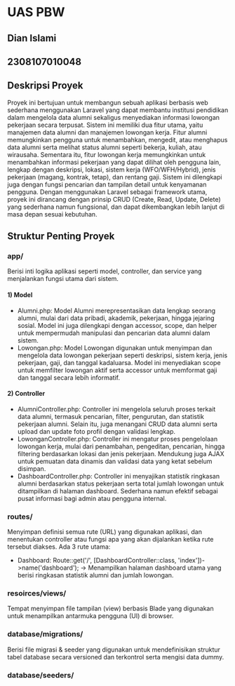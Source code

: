 # UAS PBW 
## Dian Islami
## 2308107010048
## Deskripsi Proyek
Proyek ini bertujuan untuk membangun sebuah aplikasi berbasis web sederhana menggunakan Laravel yang dapat membantu institusi pendidikan dalam mengelola data alumni sekaligus menyediakan informasi lowongan pekerjaan secara terpusat. Sistem ini memiliki dua fitur utama, yaitu manajemen data alumni dan manajemen lowongan kerja. Fitur alumni memungkinkan pengguna untuk menambahkan, mengedit, atau menghapus data alumni serta melihat status alumni seperti bekerja, kuliah, atau wirausaha. Sementara itu, fitur lowongan kerja memungkinkan untuk menambahkan informasi pekerjaan yang dapat dilihat oleh pengguna lain, lengkap dengan deskripsi, lokasi, sistem kerja (WFO/WFH/Hybrid), jenis pekerjaan (magang, kontrak, tetap), dan rentang gaji. Sistem ini dilengkapi juga dengan fungsi pencarian dan tampilan detail untuk kenyamanan pengguna. Dengan menggunakan Laravel sebagai framework utama, proyek ini dirancang dengan prinsip CRUD (Create, Read, Update, Delete) yang sederhana namun fungsional, dan dapat dikembangkan lebih lanjut di masa depan sesuai kebutuhan.

## Struktur Penting Proyek
### app/
Berisi inti logika aplikasi seperti model, controller, dan service yang menjalankan fungsi utama dari sistem.
#### 1) Model
* Alumni.php: Model Alumni merepresentasikan data lengkap seorang alumni, mulai dari data pribadi, akademik, pekerjaan, hingga jejaring sosial. Model ini juga dilengkapi dengan accessor, scope, dan helper untuk mempermudah manipulasi dan pencarian data alumni dalam sistem.
* Lowongan.php: Model Lowongan digunakan untuk menyimpan dan mengelola data lowongan pekerjaan seperti deskripsi, sistem kerja, jenis pekerjaan, gaji, dan tanggal kadaluarsa. Model ini menyediakan scope untuk memfilter lowongan aktif serta accessor untuk memformat gaji dan tanggal secara lebih informatif.
#### 2) Controller
* AlumniController.php: Controller ini mengelola seluruh proses terkait data alumni, termasuk pencarian, filter, pengurutan, dan statistik pekerjaan alumni. Selain itu, juga menangani CRUD data alumni serta upload dan update foto profil dengan validasi lengkap.
* LowonganController.php: Controller ini mengatur proses pengelolaan lowongan kerja, mulai dari penambahan, pengeditan, pencarian, hingga filtering berdasarkan lokasi dan jenis pekerjaan. Mendukung juga AJAX untuk pemuatan data dinamis dan validasi data yang ketat sebelum disimpan.
* DashboardController.php: Controller ini menyajikan statistik ringkasan alumni berdasarkan status pekerjaan serta total jumlah lowongan untuk ditampilkan di halaman dashboard. Sederhana namun efektif sebagai pusat informasi bagi admin atau pengguna internal.
### routes/
Menyimpan definisi semua rute (URL) yang digunakan aplikasi, dan menentukan controller atau fungsi apa yang akan dijalankan ketika rute tersebut diakses. Ada 3 rute utama:
* Dashboard: Route::get('/', [DashboardController::class, 'index'])->name('dashboard');
 → Menampilkan halaman dashboard utama yang berisi ringkasan statistik alumni dan jumlah lowongan.
### resoirces/views/
Tempat menyimpan file tampilan (view) berbasis Blade yang digunakan untuk menampilkan antarmuka pengguna (UI) di browser.
### database/migrations/
Berisi file migrasi & seeder yang digunakan untuk mendefinisikan struktur tabel database secara versioned dan terkontrol serta mengisi data dummy.
### database/seeders/
